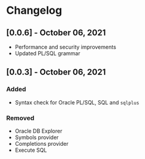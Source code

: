 # Changelog

## [0.0.6] - October 06, 2021
- Performance and security improvements
- Updated PL/SQL grammar

## [0.0.3] - October 06, 2021
### Added
- Syntax check for Oracle PL/SQL, SQL and `sqlplus`

### Removed
- Oracle DB Explorer
- Symbols provider
- Completions provider
- Execute SQL
